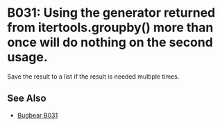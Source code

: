 # B031: Using the generator returned from itertools.groupby() more than once will do nothing on the second usage.

Save the result to a list if the result is needed multiple times.

## See Also

* [Bugbear B031](https://github.com/PyCQA/flake8-bugbear?tab=readme-ov-file)
